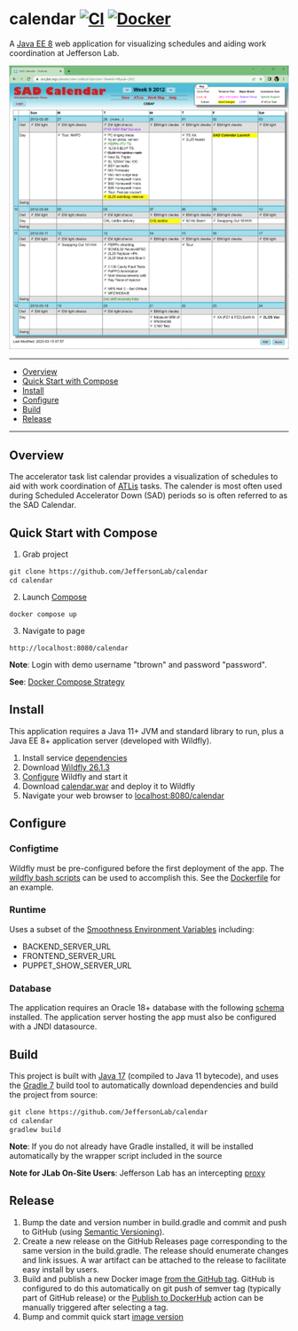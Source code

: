 # calendar [![CI](https://github.com/JeffersonLab/calendar/actions/workflows/ci.yml/badge.svg)](https://github.com/JeffersonLab/calendar/actions/workflows/ci.yml) [![Docker](https://img.shields.io/docker/v/jeffersonlab/calendar?sort=semver&label=DockerHub)](https://hub.docker.com/r/jeffersonlab/calendar)
A [Java EE 8](https://en.wikipedia.org/wiki/Jakarta_EE) web application for visualizing schedules and aiding work coordination at Jefferson Lab.

![Screenshot](https://github.com/JeffersonLab/calendar/raw/main/Screenshot.png?raw=true "Screenshot")

---
- [Overview](https://github.com/JeffersonLab/calendar#overview)
- [Quick Start with Compose](https://github.com/JeffersonLab/calendar#quick-start-with-compose)
- [Install](https://github.com/JeffersonLab/calendar#install)
- [Configure](https://github.com/JeffersonLab/calendar#configure)
- [Build](https://github.com/JeffersonLab/calendar#build)
- [Release](https://github.com/JeffersonLab/calendar#release)
---

## Overview
The accelerator task list calendar provides a visualization of schedules to aid with work coordination of [ATLis](https://tasklists.jlab.org/) tasks.  The calender is most often used during Scheduled Accelerator Down (SAD) periods so is often referred to as the SAD Calendar.

## Quick Start with Compose
1. Grab project
```
git clone https://github.com/JeffersonLab/calendar
cd calendar
```
2. Launch [Compose](https://github.com/docker/compose)
```
docker compose up
```
3. Navigate to page
```
http://localhost:8080/calendar
```

**Note**: Login with demo username "tbrown" and password "password".

**See**: [Docker Compose Strategy](https://gist.github.com/slominskir/a7da801e8259f5974c978f9c3091d52c)

## Install
This application requires a Java 11+ JVM and standard library to run, plus a Java EE 8+ application server (developed with Wildfly).

1. Install service [dependencies](https://github.com/JeffersonLab/calendar/blob/main/deps.yml)
2. Download [Wildfly 26.1.3](https://www.wildfly.org/downloads/)
3. [Configure](https://github.com/JeffersonLab/calendar#configure) Wildfly and start it
4. Download [calendar.war](https://github.com/JeffersonLab/calendar/releases) and deploy it to Wildfly
5. Navigate your web browser to [localhost:8080/calendar](http://localhost:8080/calendar)


## Configure

### Configtime
Wildfly must be pre-configured before the first deployment of the app.  The [wildfly bash scripts](https://github.com/JeffersonLab/wildfly#configure) can be used to accomplish this.  See the [Dockerfile](https://github.com/JeffersonLab/calendar/blob/main/Dockerfile) for an example.

### Runtime
Uses a subset of the [Smoothness Environment Variables](https://github.com/JeffersonLab/smoothness#global-runtime) including:
 - BACKEND_SERVER_URL
 - FRONTEND_SERVER_URL
 - PUPPET_SHOW_SERVER_URL

### Database
The application requires an Oracle 18+ database with the following [schema](https://github.com/JeffersonLab/calendar/tree/main/docker/oracle/setup) installed.   The application server hosting the app must also be configured with a JNDI datasource.

## Build
This project is built with [Java 17](https://adoptium.net/) (compiled to Java 11 bytecode), and uses the [Gradle 7](https://gradle.org/) build tool to automatically download dependencies and build the project from source:

```
git clone https://github.com/JeffersonLab/calendar
cd calendar
gradlew build
```
**Note**: If you do not already have Gradle installed, it will be installed automatically by the wrapper script included in the source

**Note for JLab On-Site Users**: Jefferson Lab has an intercepting [proxy](https://gist.github.com/slominskir/92c25a033db93a90184a5994e71d0b78)

## Release
1. Bump the date and version number in build.gradle and commit and push to GitHub (using [Semantic Versioning](https://semver.org/)).
2. Create a new release on the GitHub Releases page corresponding to the same version in the build.gradle.   The release should enumerate changes and link issues.   A war artifact can be attached to the release to facilitate easy install by users.
3. Build and publish a new Docker image [from the GitHub tag](https://gist.github.com/slominskir/a7da801e8259f5974c978f9c3091d52c#8-build-an-image-based-of-github-tag). GitHub is configured to do this automatically on git push of semver tag (typically part of GitHub release) or the [Publish to DockerHub](https://github.com/JeffersonLab/calendar/actions/workflows/docker-publish.yml) action can be manually triggered after selecting a tag.
4. Bump and commit quick start [image version](https://github.com/JeffersonLab/calendar/blob/main/docker-compose.override.yml)
